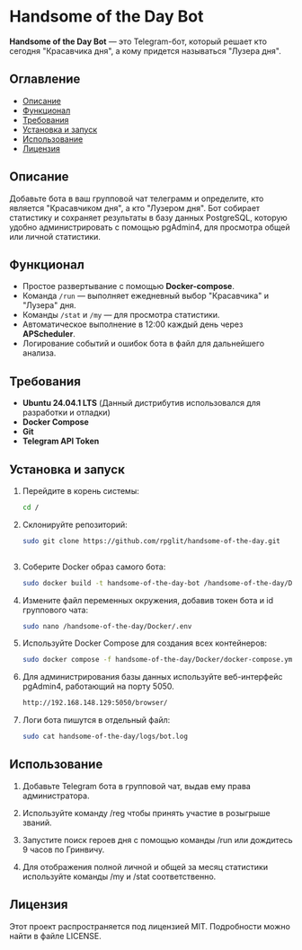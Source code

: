 # Handsome of the Day Bot

**Handsome of the Day Bot** — это Telegram-бот, который решает кто сегодня "Красавчика дня", а кому придется называться "Лузера дня".

## Оглавление

- [Описание](#описание)
- [Функционал](#функционал)
- [Требования](#требования)
- [Установка и запуск](#установка-и-запуск)
- [Использование](#использование)
- [Лицензия](#лицензия)

## Описание

Добавьте бота в ваш групповой чат телеграмм и определите, кто является "Красавчиком дня", а кто "Лузером дня". Бот собирает статистику и сохраняет результаты в базу данных PostgreSQL, которую удобно администрировать с помощью pgAdmin4, для просмотра общей или личной статистики.

## Функционал

- Простое развертывание с помощью **Docker-compose**.
- Команда `/run` — выполняет ежедневный выбор "Красавчика" и "Лузера" дня.
- Команды `/stat` и `/my` — для просмотра статистики.
- Автоматическое выполнение в 12:00 каждый день через **APScheduler**.
- Логирование событий и ошибок бота в файл для дальнейшего анализа.

## Требования

- **Ubuntu 24.04.1 LTS** (Данный дистрибутив использовался для разработки и отладки)
- **Docker Compose**
- **Git**
- **Telegram API Token**

## Установка и запуск

1. Перейдите в корень системы:
   ```bash
   cd /

2. Склонируйте репозиторий:
   ```bash
   sudo git clone https://github.com/rpglit/handsome-of-the-day.git
  
3. Соберите Docker образ самого бота:
   ```bash
   sudo docker build -t handsome-of-the-day-bot /handsome-of-the-day/Docker/.

4. Измените файл переменных окружения, добавив токен бота и id группового чата:
   ```bash
   sudo nano /handsome-of-the-day/Docker/.env
   
5. Используйте Docker Compose для создания всех контейнеров:
   ```bash
   sudo docker compose -f handsome-of-the-day/Docker/docker-compose.yml up -d

6. Для администрирования базы данных используйте веб-интерфейс pgAdmin4, работающий на порту 5050.
   ```bash
   http://192.168.148.129:5050/browser/

7. Логи бота пишутся в отдельный файл:
   ```bash
   sudo cat handsome-of-the-day/logs/bot.log

## Использование

1. Добавьте Telegram бота в групповой чат, выдав ему права администратора.

2. Используйте команду /reg чтобы принять участие в розыгрыше званий.

3. Запустите поиск героев дня с помощью команды /run или дождитесь 9 часов по Гринвичу.

4. Для отображения полной личной и общей за месяц статистики используйте команды /my и /stat соответственно.

## Лицензия

Этот проект распространяется под лицензией MIT. Подробности можно найти в файле LICENSE.
